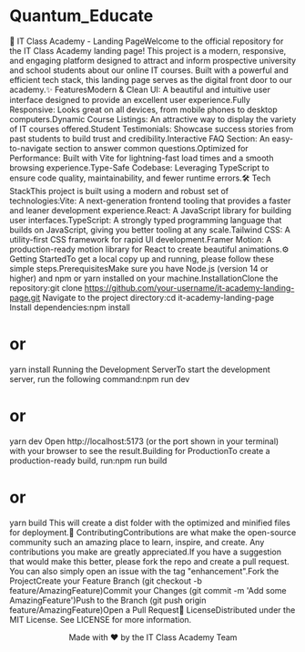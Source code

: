 # Quantum_Educate

🚀 IT Class Academy - Landing PageWelcome to the official repository for the IT Class Academy landing page! This project is a modern, responsive, and engaging platform designed to attract and inform prospective university and school students about our online IT courses. Built with a powerful and efficient tech stack, this landing page serves as the digital front door to our academy.✨ FeaturesModern & Clean UI: A beautiful and intuitive user interface designed to provide an excellent user experience.Fully Responsive: Looks great on all devices, from mobile phones to desktop computers.Dynamic Course Listings: An attractive way to display the variety of IT courses offered.Student Testimonials: Showcase success stories from past students to build trust and credibility.Interactive FAQ Section: An easy-to-navigate section to answer common questions.Optimized for Performance: Built with Vite for lightning-fast load times and a smooth browsing experience.Type-Safe Codebase: Leveraging TypeScript to ensure code quality, maintainability, and fewer runtime errors.🛠️ Tech StackThis project is built using a modern and robust set of technologies:Vite: A next-generation frontend tooling that provides a faster and leaner development experience.React: A JavaScript library for building user interfaces.TypeScript: A strongly typed programming language that builds on JavaScript, giving you better tooling at any scale.Tailwind CSS: A utility-first CSS framework for rapid UI development.Framer Motion: A production-ready motion library for React to create beautiful animations.⚙️ Getting StartedTo get a local copy up and running, please follow these simple steps.PrerequisitesMake sure you have Node.js (version 14 or higher) and npm or yarn installed on your machine.InstallationClone the repository:git clone https://github.com/your-username/it-academy-landing-page.git
Navigate to the project directory:cd it-academy-landing-page
Install dependencies:npm install
# or
yarn install
Running the Development ServerTo start the development server, run the following command:npm run dev
# or
yarn dev
Open http://localhost:5173 (or the port shown in your terminal) with your browser to see the result.Building for ProductionTo create a production-ready build, run:npm run build
# or
yarn build
This will create a dist folder with the optimized and minified files for deployment.🤝 ContributingContributions are what make the open-source community such an amazing place to learn, inspire, and create. Any contributions you make are greatly appreciated.If you have a suggestion that would make this better, please fork the repo and create a pull request. You can also simply open an issue with the tag "enhancement".Fork the ProjectCreate your Feature Branch (git checkout -b feature/AmazingFeature)Commit your Changes (git commit -m 'Add some AmazingFeature')Push to the Branch (git push origin feature/AmazingFeature)Open a Pull Request📜 LicenseDistributed under the MIT License. See LICENSE for more information.<p align="center">Made with ❤️ by the IT Class Academy Team</p>